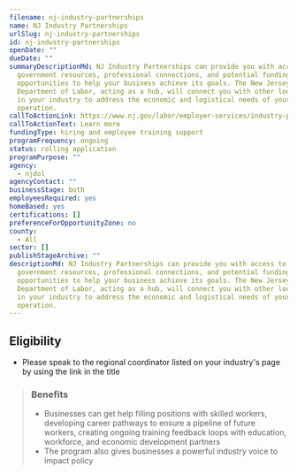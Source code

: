 ```yaml
---
filename: nj-industry-partnerships
name: NJ Industry Partnerships
urlSlug: nj-industry-partnerships
id: nj-industry-partnerships
openDate: ""
dueDate: ""
summaryDescriptionMd: NJ Industry Partnerships can provide you with access to
  government resources, professional connections, and potential funding
  opportunities to help your business achieve its goals. The New Jersey
  Department of Labor, acting as a hub, will connect you with other local voices
  in your industry to address the economic and logistical needs of your
  operation.
callToActionLink: https://www.nj.gov/labor/employer-services/industry-partnerships/
callToActionText: Learn more
fundingType: hiring and employee training support
programFrequency: ongoing
status: rolling application
programPurpose: ""
agency:
  - njdol
agencyContact: ""
businessStage: both
employeesRequired: yes
homeBased: yes
certifications: []
preferenceForOpportunityZone: no
county:
  - All
sector: []
publishStageArchive: ""
descriptionMd: NJ Industry Partnerships can provide you with access to
  government resources, professional connections, and potential funding
  opportunities to help your business achieve its goals. The New Jersey
  Department of Labor, acting as a hub, will connect you with other local voices
  in your industry to address the economic and logistical needs of your
  operation.
---
```


## Eligibility

- Please speak to the regional coordinator listed on your industry's page by using the link in the title

> ### Benefits
>
> - Businesses can get help filling positions with skilled workers, developing career pathways to ensure a pipeline of future workers, creating ongoing training feedback loops with education, workforce, and economic development partners
> - The program also gives businesses a powerful industry voice to impact policy
